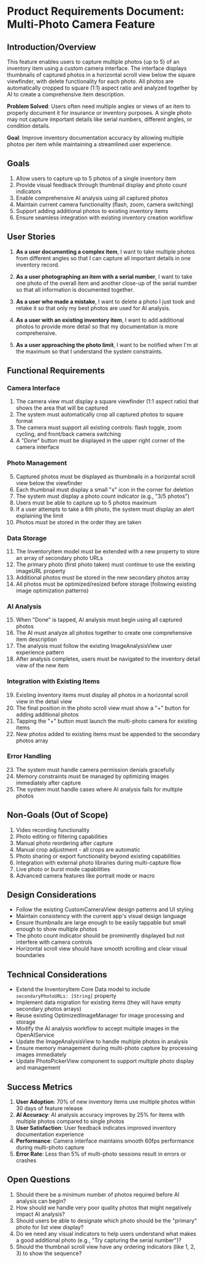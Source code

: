 # Product Requirements Document: Multi-Photo Camera Feature

## Introduction/Overview

This feature enables users to capture multiple photos (up to 5) of an inventory item using a custom camera interface. The interface displays thumbnails of captured photos in a horizontal scroll view below the square viewfinder, with delete functionality for each photo. All photos are automatically cropped to square (1:1) aspect ratio and analyzed together by AI to create a comprehensive item description.

**Problem Solved**: Users often need multiple angles or views of an item to properly document it for insurance or inventory purposes. A single photo may not capture important details like serial numbers, different angles, or condition details.

**Goal**: Improve inventory documentation accuracy by allowing multiple photos per item while maintaining a streamlined user experience.

## Goals

1. Allow users to capture up to 5 photos of a single inventory item
2. Provide visual feedback through thumbnail display and photo count indicators
3. Enable comprehensive AI analysis using all captured photos
4. Maintain current camera functionality (flash, zoom, camera switching)
5. Support adding additional photos to existing inventory items
6. Ensure seamless integration with existing inventory creation workflow

## User Stories

1. **As a user documenting a complex item**, I want to take multiple photos from different angles so that I can capture all important details in one inventory record.

2. **As a user photographing an item with a serial number**, I want to take one photo of the overall item and another close-up of the serial number so that all information is documented together.

3. **As a user who made a mistake**, I want to delete a photo I just took and retake it so that only my best photos are used for AI analysis.

4. **As a user with an existing inventory item**, I want to add additional photos to provide more detail so that my documentation is more comprehensive.

5. **As a user approaching the photo limit**, I want to be notified when I'm at the maximum so that I understand the system constraints.

## Functional Requirements

### Camera Interface
1. The camera view must display a square viewfinder (1:1 aspect ratio) that shows the area that will be captured
2. The system must automatically crop all captured photos to square format
3. The camera must support all existing controls: flash toggle, zoom cycling, and front/back camera switching
4. A "Done" button must be displayed in the upper right corner of the camera interface

### Photo Management
5. Captured photos must be displayed as thumbnails in a horizontal scroll view below the viewfinder
6. Each thumbnail must display a small "x" icon in the corner for deletion
7. The system must display a photo count indicator (e.g., "3/5 photos")
8. Users must be able to capture up to 5 photos maximum
9. If a user attempts to take a 6th photo, the system must display an alert explaining the limit
10. Photos must be stored in the order they are taken

### Data Storage
11. The InventoryItem model must be extended with a new property to store an array of secondary photo URLs
12. The primary photo (first photo taken) must continue to use the existing imageURL property
13. Additional photos must be stored in the new secondary photos array
14. All photos must be optimized/resized before storage (following existing image optimization patterns)

### AI Analysis
15. When "Done" is tapped, AI analysis must begin using all captured photos
16. The AI must analyze all photos together to create one comprehensive item description
17. The analysis must follow the existing ImageAnalysisView user experience pattern
18. After analysis completes, users must be navigated to the inventory detail view of the new item

### Integration with Existing Items
19. Existing inventory items must display all photos in a horizontal scroll view in the detail view
20. The final position in the photo scroll view must show a "+" button for adding additional photos
21. Tapping the "+" button must launch the multi-photo camera for existing items
22. New photos added to existing items must be appended to the secondary photos array

### Error Handling
23. The system must handle camera permission denials gracefully
24. Memory constraints must be managed by optimizing images immediately after capture
25. The system must handle cases where AI analysis fails for multiple photos

## Non-Goals (Out of Scope)

1. Video recording functionality
2. Photo editing or filtering capabilities
3. Manual photo reordering after capture
4. Manual crop adjustment - all crops are automatic
5. Photo sharing or export functionality beyond existing capabilities
6. Integration with external photo libraries during multi-capture flow
7. Live photo or burst mode capabilities
8. Advanced camera features like portrait mode or macro

## Design Considerations

- Follow the existing CustomCameraView design patterns and UI styling
- Maintain consistency with the current app's visual design language
- Ensure thumbnails are large enough to be easily tappable but small enough to show multiple photos
- The photo count indicator should be prominently displayed but not interfere with camera controls
- Horizontal scroll view should have smooth scrolling and clear visual boundaries

## Technical Considerations

- Extend the InventoryItem Core Data model to include `secondaryPhotoURLs: [String]` property
- Implement data migration for existing items (they will have empty secondary photos arrays)
- Reuse existing OptimizedImageManager for image processing and storage
- Modify the AI analysis workflow to accept multiple images in the OpenAIService
- Update the ImageAnalysisView to handle multiple photos in analysis
- Ensure memory management during multi-photo capture by processing images immediately
- Update PhotoPickerView component to support multiple photo display and management

## Success Metrics

1. **User Adoption**: 70% of new inventory items use multiple photos within 30 days of feature release
2. **AI Accuracy**: AI analysis accuracy improves by 25% for items with multiple photos compared to single photos
3. **User Satisfaction**: User feedback indicates improved inventory documentation experience
4. **Performance**: Camera interface maintains smooth 60fps performance during multi-photo capture
5. **Error Rate**: Less than 5% of multi-photo sessions result in errors or crashes

## Open Questions

1. Should there be a minimum number of photos required before AI analysis can begin?
2. How should we handle very poor quality photos that might negatively impact AI analysis?
3. Should users be able to designate which photo should be the "primary" photo for list view display?
4. Do we need any visual indicators to help users understand what makes a good additional photo (e.g., "Try capturing the serial number")?
5. Should the thumbnail scroll view have any ordering indicators (like 1, 2, 3) to show the sequence?